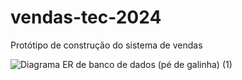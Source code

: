 # vendas-tec-2024
Protótipo de construção do sistema de vendas

![Diagrama ER de banco de dados (pé de galinha) (1)](https://github.com/user-attachments/assets/1f270fd7-2f91-4957-9950-68f1d665047c)
